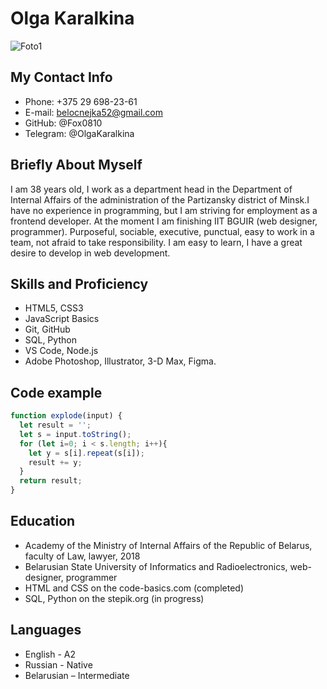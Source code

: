 # Olga Karalkina

![Foto1](https://user-images.githubusercontent.com/90457707/161331583-fef903bb-de70-40da-852c-be419df047f5.jpg)

## My Contact Info

* Phone: +375 29 698-23-61
* E-mail: belocnejka52@gmail.com
* GitHub: @Fox0810
* Telegram: @OlgaKaralkina

## Briefly About Myself

I am 38 years old, I work as a department head in the Department of Internal Affairs of the administration of the Partizansky district of Minsk.I have no experience in programming, but I am striving for employment as a frontend developer. At the moment I am finishing IIT BGUIR (web designer, programmer). Purposeful, sociable, executive, punctual, easy to work in a team, not afraid to take responsibility. I am easy to learn, I have a great desire to develop in web development.

## Skills and Proficiency

* HTML5, CSS3
* JavaScript Basics
* Git, GitHub
* SQL, Python
* VS Code, Node.js
* Adobe Photoshop, Illustrator, 3-D Max, Figma.

## Code example

```Javascript
function explode(input) {
  let result = '';
  let s = input.toString();
  for (let i=0; i < s.length; i++){
    let y = s[i].repeat(s[i]);
    result += y;
  }
  return result;
}
```

## Education

* Academy of the Ministry of Internal Affairs of the Republic of Belarus, faculty of Law, lawyer, 2018
* Belarusian State University of Informatics and Radioelectronics, web-designer, programmer
* HTML and CSS on the code-basics.com (completed)
* SQL, Python on the stepik.org (in progress)

## Languages

* English - A2
* Russian - Native
* Belarusian – Intermediate
